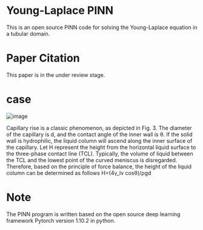 # Young-Laplace PINN
This is an open source PINN code for solving the Young-Laplace equation in a tubular domain.
# Paper Citation
This paper is in the under review stage.
# case
![image](https://github.com/pcl-china/Young-Laplace-PINN/assets/77192706/a8a5ff86-d0f4-466a-ae33-0c5cf0cfd439)

Capillary rise is a classic phenomenon, as depicted in Fig. 3. The diameter of the capillary is d, and the contact angle of the inner wall is θ. If the solid wall is hydrophilic, the liquid column will ascend along the inner surface of the capillary. Let H represent the height from the horizontal liquid surface to the three-phase contact line (TCL). Typically, the volume of liquid between the TCL and the lowest point of the curved meniscus is disregarded. Therefore, based on the principle of force balance, the height of the liquid column can be determined as follows
H=(4γ_lv cosθ)/ρgd
# Note
The PINN program is written based on the open source deep learning framework Pytorch version 1.10.2 in python.
